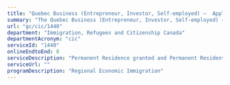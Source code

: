 ```yaml
---
title: "Quebec Business (Entrepreneur, Investor, Self-employed) –  Application for Permanent Residence"
summary: "The Quebec Business (Entrepreneur, Investor, Self-employed) –  Application for Permanent Residence service from Immigration, Refugees and Citizenship Canada is not available end-to-end online, according to the GC Service Inventory."
url: "gc/cic/1440"
department: "Immigration, Refugees and Citizenship Canada"
departmentAcronym: "cic"
serviceId: "1440"
onlineEndtoEnd: 0
serviceDescription: "Permanent Residence granted and Permanent Resident card issued to individuals selected by the province of Quebec on the basis of their ability to become economically established in Canada through business activities and to reside in the province of Quebec."
serviceUrl: ""
programDescription: "Regional Economic Immigration"
---
```

